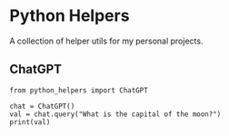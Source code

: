 # Python Helpers

A collection of helper utils for my personal projects.

## ChatGPT
```
from python_helpers import ChatGPT

chat = ChatGPT()
val = chat.query("What is the capital of the moon?")
print(val)
```